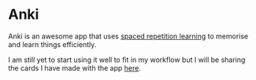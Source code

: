 # Anki

Anki is an awesome app that uses [spaced repetition learning](http://www.wikiwand.com/en/Spaced_repetition) to memorise and learn things efficiently.

I am still yet to start using it well to fit in my workflow but I will be sharing the cards I have made with the app [here](https://github.com/nikitavoloboev/anki-decks).

